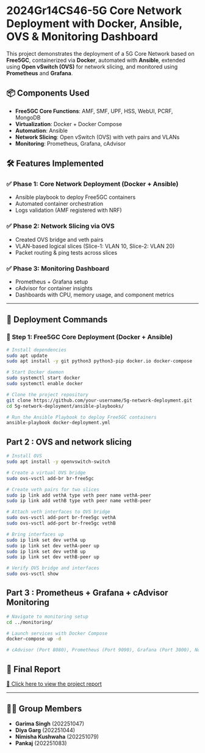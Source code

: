 # 2024Gr14CS46-5G Core Network Deployment with Docker, Ansible, OVS & Monitoring Dashboard

This project demonstrates the deployment of a 5G Core Network based on **Free5GC**, containerized via **Docker**, automated with **Ansible**, extended using **Open vSwitch (OVS)** for network slicing, and monitored using **Prometheus** and **Grafana**.

## 📦 Components Used

- **Free5GC Core Functions**: AMF, SMF, UPF, HSS, WebUI, PCRF, MongoDB
- **Virtualization**: Docker + Docker Compose
- **Automation**: Ansible
- **Network Slicing**: Open vSwitch (OVS) with veth pairs and VLANs
- **Monitoring**: Prometheus, Grafana, cAdvisor

## 🛠️ Features Implemented

### ✅ Phase 1: Core Network Deployment (Docker + Ansible)
- Ansible playbook to deploy Free5GC containers
- Automated container orchestration
- Logs validation (AMF registered with NRF)

### ✅ Phase 2: Network Slicing via OVS
- Created OVS bridge and veth pairs
- VLAN-based logical slices (Slice-1: VLAN 10, Slice-2: VLAN 20)
- Packet routing & ping tests across slices

### ✅ Phase 3: Monitoring Dashboard
- Prometheus + Grafana setup
- cAdvisor for container insights
- Dashboards with CPU, memory usage, and component metrics

---

## 🚀 Deployment Commands

### 🐳 Step 1: Free5GC Core Deployment (Docker + Ansible)

```bash
# Install dependencies
sudo apt update
sudo apt install -y git python3 python3-pip docker.io docker-compose

# Start Docker daemon
sudo systemctl start docker
sudo systemctl enable docker

# Clone the project repository
git clone https://github.com/your-username/5g-network-deployment.git
cd 5g-network-deployment/ansible-playbooks/

# Run the Ansible Playbook to deploy Free5GC containers
ansible-playbook docker-deployment.yml
```


## Part 2 : OVS and network slicing 
```bash
# Install OVS
sudo apt install -y openvswitch-switch

# Create a virtual OVS bridge
sudo ovs-vsctl add-br br-free5gc

# Create veth pairs for two slices
sudo ip link add vethA type veth peer name vethA-peer
sudo ip link add vethB type veth peer name vethB-peer

# Attach veth interfaces to OVS bridge
sudo ovs-vsctl add-port br-free5gc vethA
sudo ovs-vsctl add-port br-free5gc vethB

# Bring interfaces up
sudo ip link set dev vethA up
sudo ip link set dev vethA-peer up
sudo ip link set dev vethB up
sudo ip link set dev vethB-peer up

# Verify OVS bridge and interfaces
sudo ovs-vsctl show
```

## Part 3 : Prometheus + Grafana + cAdvisor Monitoring
``` bash
# Navigate to monitoring setup
cd ../monitoring/

# Launch services with Docker Compose
docker-compose up -d

# cAdvisor (Port 8080), Prometheus (Port 9090), Grafana (Port 3000), Node Exporter (9100)
```


  
## 📂 Final Report
[📄 Click here to view the project report](./5g_LabReport_Final.pdf)

---

## 👩‍💻 Group Members

- **Garima Singh** (202251047)  
- **Diya Garg** (202251044)  
- **Nimisha Kushwaha** (202251079)  
- **Pankaj** (202251083)


